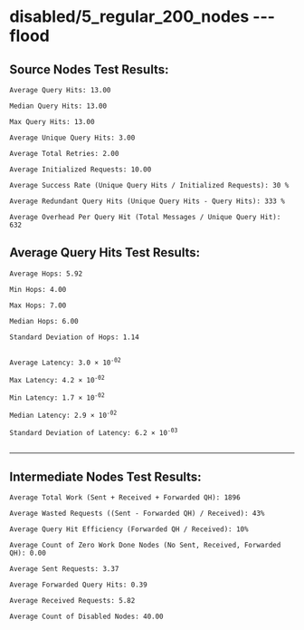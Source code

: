 # disabled/5_regular_200_nodes --- flood
## Source Nodes Test Results:
	Average Query Hits: 13.00

	Median Query Hits: 13.00

	Max Query Hits: 13.00

	Average Unique Query Hits: 3.00

	Average Total Retries: 2.00

	Average Initialized Requests: 10.00

	Average Success Rate (Unique Query Hits / Initialized Requests): 30 %

	Average Redundant Query Hits (Unique Query Hits - Query Hits): 333 %

	Average Overhead Per Query Hit (Total Messages / Unique Query Hit): 632



## Average Query Hits Test Results:
<pre><code>Average Hops: 5.92

Min Hops: 4.00

Max Hops: 7.00

Median Hops: 6.00

Standard Deviation of Hops: 1.14


Average Latency: 3.0 × 10<sup>-02</sup>

Max Latency: 4.2 × 10<sup>-02</sup>

Min Latency: 1.7 × 10<sup>-02</sup>

Median Latency: 2.9 × 10<sup>-02</sup>

Standard Deviation of Latency: 6.2 × 10<sup>-03</sup>

</code></pre>

---------------------------------------------
## Intermediate Nodes Test Results:

	Average Total Work (Sent + Received + Forwarded QH): 1896

	Average Wasted Requests ((Sent - Forwarded QH) / Received): 43%

	Average Query Hit Efficiency (Forwarded QH / Received): 10%

	Average Count of Zero Work Done Nodes (No Sent, Received, Forwarded QH): 0.00

	Average Sent Requests: 3.37

	Average Forwarded Query Hits: 0.39

	Average Received Requests: 5.82

	Average Count of Disabled Nodes: 40.00

